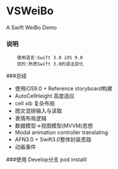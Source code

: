 # VSWeiBo
A Swift WeiBo Demo 

### 说明
        使用语言:Swift 3.0 iOS 9.0
        目的:熟悉Swift 3.0的语法变化

###总结
- 使用iOS9.0 +  Reference storyboard构建
- AutoCellHeight 高度适应
- cell xib 复杂布局
- 图文混排输入与读取
- 表情布局逻辑
- 数据模型->视图模型(MVVM)思想
- Modal animation controller translating
- AFN3.0 + Swift3.0整体封装思路
- 动画事件

###使用
        Develop分支
        pod installl
